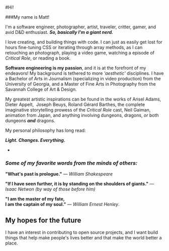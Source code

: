 #Hi! 

###My name is Matt!


I'm a software engineer, photographer, artist, traveler, critter, gamer, and avid D&D enthusiast. ***So, basically I'm a giant nerd.***

I love creating, and building things with code. I can just as easily get lost for hours fine-tuning CSS or iterating through array methods, as I can retouching an photograph, playing a video game, watching a episode of *Critical Role*, or reading a book. 

**Software engineering is my passion**, and it is at the forefront of my endeavors! My background is tethered to more *'aesthetic'* disciplines. I have a Bachelor of Arts in Journalism (specializing in video production) from the University of Georgia, and a Master of Fine Arts in Photography from the Savannah College of Art & Design.

My greatest artistic inspirations can be found in the works of Ansel Adams, Dieter Appelt,  Joseph Beuys, Roland Gérard Barthes, the complete imaginative storytelling prowess of the *Critical Role* cast, Neil Gaiman, animation from Japan, and anything involving dungeons, dragons, *or* both dungeons ***and*** dragons.

My personal philosophy has long read:

***Light. Changes. Everything.*** 

-

### *Some of my favorite words from the minds of others:* 

**"What's past is prologue."**  — *William Shakespeare*
  

**"If I have seen further, it is by standing on the shoulders of giants."** — *Isaac Netwon (by way of those before him)*

**"I am the master of my fate, <br> I am the captain of my soul."**  — *William Ernest Henley*. 


## My hopes for the future

I have an interest in contributing to open source projects, and I want build things that help make people's lives better and that make the world better a place.
